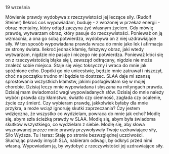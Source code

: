 19 września

Mówienie prawdy wydobywa z rzeczywistości jej leczące siły.
(Rudolf Steiner)
 Ilekroć coś wypowiadam, buduję - z włożonej w przekaz energii - obraz mentalny, który odtąd zaczyna żyć własnym życiem. Gdy mówię prawdę, wytwarzam obraz, który pasuje do rzeczywistości. Ponieważ on ją wzmacnia, a ona go sobą potwierdza, wydobywa on z niej uzdrawiające siły. W ten sposób wypowiadana prawda wraca do mnie jako lek i afirmacja ze strony świata. Ilekroć jednak kłamię, fałszywy obraz, jaki wtedy wytwarzam, nigdzie nie pasuje i niczego nie potwierdza. Ponieważ kłóci się on z rzeczywistością błąka się i, zewsząd odtrącany, nigdzie nie może znaleźć sobie miejsca. Staje się więc toksyczny i wraca do mnie jak spóźnione echo. Dopóki go nie unicestwię, będzie mnie zatruwał i niszczył, choć na początku trudno mi będzie to dostrzec. SLAA daje mi szansę sprostowania wszystkich kłamstw, jakimi posługiwałam się w mojej chorobie. Dzisiaj leczy mnie wypowiadana i słyszana na mityngach prawda. Dzisiaj mam świadomość wagi wypowiadanych słów. Dzisiaj do mnie należy wybór: prawda czy kłamstwo, światło czy ciemność, zagłada czy ocalenie, życie czy śmierć.
 Czy wybieram prawdę, jakkolwiek byłaby dla mnie przykra, a może wciąż ignoruję skutki zaprzeczania? Czy jestem wdzięczna, że wszystko co wydzielam, powraca do mnie jak echo?
 Modlę się, abym szła ścieżką prawdy w SLAA. Modlę się, abym była świadoma skutków wszystkiego, co wydzielam z siebie. Modlę się, aby słowa wyznawanej przeze mnie prawdy przywoływały Twoje uzdrawiające siły, Siło Wyższa.
 Tu i teraz: Staję po stronie bezwzględnej uczciwości. Słuchając prawdy innych SLA, nabieram odwagi, by odkryć przed nimi własną. Wypowiadam ją, by wydobyć z rzeczywistości jej uzdrawiające siły.
